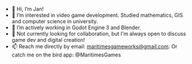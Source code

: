 - 👋 Hi, I’m Jan!
- 👀 I’m interested in video game development. Studied mathematics, GIS and computer science in university.
- 🌱 I’m actively working in Godot Engine 3 and Blender.
- 💞️ Not currently looking for collaboration, but I'm always open to discuss game dev and digital creation!
- 📫 Reach me directly by email: maritimesgameworks@gmail.com. Or catch me on the bird app: @MaritimesGames

<!---
jan-domalaon/jan-domalaon is a ✨ special ✨ repository because its `README.md` (this file) appears on your GitHub profile.
You can click the Preview link to take a look at your changes.
--->
